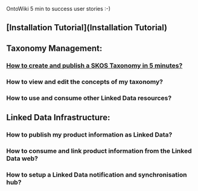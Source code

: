 OntoWiki 5 min to success user stories :-)

## [Installation Tutorial](Installation Tutorial)

## Taxonomy Management:

### [How to create and publish a SKOS Taxonomy in 5 minutes?](How-to-create-and-publish-a-SKOS-Taxonomy-in-5-minutes%3F)

### How to view and edit the concepts of my taxonomy?

### How to use and consume other Linked Data resources?

## Linked Data Infrastructure:

### How to publish my product information as Linked Data?

### How to consume and link product information from the Linked Data web?

### How to setup a Linked Data notification and synchronisation hub?